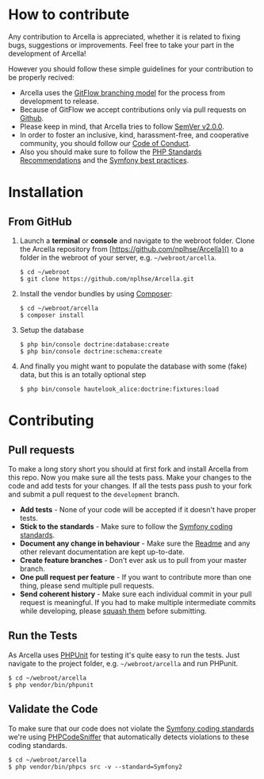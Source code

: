 How to contribute
=================

Any contribution to Arcella is appreciated, whether it is related to fixing bugs, suggestions or improvements. Feel free to take your part in the development of Arcella!

However you should follow these simple guidelines for your contribution to be properly recived:

* Arcella uses the [GitFlow branching model](http://nvie.com/posts/a-successful-git-branching-model/) for the process from development to release. 
* Because of GitFlow we accept contributions only via pull requests on [Github](https://github.com/nplhse/arcella).
* Please keep in mind, that Arcella tries to follow [SemVer v2.0.0](http://semver.org/).
* In order to foster an inclusive, kind, harassment-free, and cooperative community, you should follow our [Code of Conduct](CODE_OF_CONDUCT.md).
* Also you should make sure to follow the [PHP Standards Recommendations](http://www.php-fig.org/psr/) and the [Symfony best practices](http://symfony.com/doc/current/best_practices/index.html).

# Installation

## From GitHub
	
1. Launch a **terminal** or **console** and navigate to the webroot folder. Clone the Arcella repository from [https://github.com/nplhse/Arcella]() to a folder in the webroot of your server, e.g. `~/webroot/arcella`. 

    ```
    $ cd ~/webroot
    $ git clone https://github.com/nplhse/Arcella.git
    ```
       
2. Install the vendor bundles by using [Composer](https://getcomposer.org/):

    ```
    $ cd ~/webroot/arcella
    $ composer install
    ```
    
3. Setup the database

    ```
    $ php bin/console doctrine:database:create
    $ php bin/console doctrine:schema:create
    ```
    
4. And finally you might want to populate the database with some (fake) data, but this is an totally optional step
 
    ```
    $ php bin/console hautelook_alice:doctrine:fixtures:load
    ```

# Contributing

## Pull requests

To make a long story short you should at first fork and install Arcella from this repo. Now you make sure all the tests pass. Make your changes to the code and add tests for your changes. If all the tests pass push to your fork and submit a pull request to the `development` branch.

* **Add tests** - None of your code will be accepted if it doesn't have proper tests.
* **Stick to the standards** - Make sure to follow the [Symfony coding standards](http://symfony.com/doc/current/contributing/code/standards.html).
* **Document any change in behaviour** - Make sure the [Readme](README.md) and any other relevant documentation are kept up-to-date.
* **Create feature branches** - Don't ever ask us to pull from your master branch.
* **One pull request per feature** - If you want to contribute more than one thing, please send multiple pull requests.
* **Send coherent history** - Make sure each individual commit in your pull request is meaningful. If you had to make multiple intermediate commits while developing, please [squash them](http://www.git-scm.com/book/en/v2/Git-Tools-Rewriting-History#Changing-Multiple-Commit-Messages) before submitting.

## Run the Tests

As Arcella uses [PHPUnit](https://phpunit.de/) for testing it's quite easy to run the tests. Just navigate to the project folder, e.g. `~/webroot/arcella` and run PHPunit.

    $ cd ~/webroot/arcella
    $ php vendor/bin/phpunit
    
## Validate the Code

To make sure that our code does not violate the [Symfony coding standards](http://symfony.com/doc/current/contributing/code/standards.html) we're using [PHPCodeSniffer](https://github.com/squizlabs/PHP_CodeSniffer) that automatically detects violations to these coding standards.

    $ cd ~/webroot/arcella
    $ php vendor/bin/phpcs src -v --standard=Symfony2